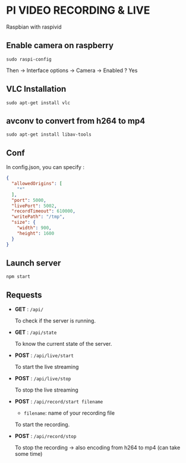 # PI VIDEO RECORDING & LIVE
Raspbian with raspivid

## Enable camera on raspberry
`sudo raspi-config`

Then -> Interface options -> Camera -> Enabled ? Yes

## VLC Installation
`sudo apt-get install vlc`

## avconv to convert from h264 to mp4
`sudo apt-get install libav-tools`

## Conf
In config.json, you can specify :
```json
{
  "allowedOrigins": [
    "*"
  ],
  "port": 5000,
  "livePort": 5002,
  "recordTimeout": 610000,
  "writePath": "/tmp",
  "size": {
    "width": 900,
    "height": 1600
  }
}
```

    
## Launch server
`npm start`

## Requests
- **GET** : `/api/`
	
	To check if the server is running.
- **GET** : `/api/state`
	
	To know the current state of the server.
- **POST** : `/api/live/start`
	
	To start the live streaming
- **POST** : `/api/live/stop`
	
	To stop the live streaming
- **POST** : `/api/record/start filename`
  
	- `filename`: name of your recording file
	
  To start the recording.
- **POST** : `/api/record/stop`
	
	To stop the recording -> also encoding from h264 to mp4 (can take some time)

